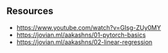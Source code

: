 ## Resources 

- https://www.youtube.com/watch?v=GIsg-ZUy0MY
- https://jovian.ml/aakashns/01-pytorch-basics
- https://jovian.ml/aakashns/02-linear-regression

